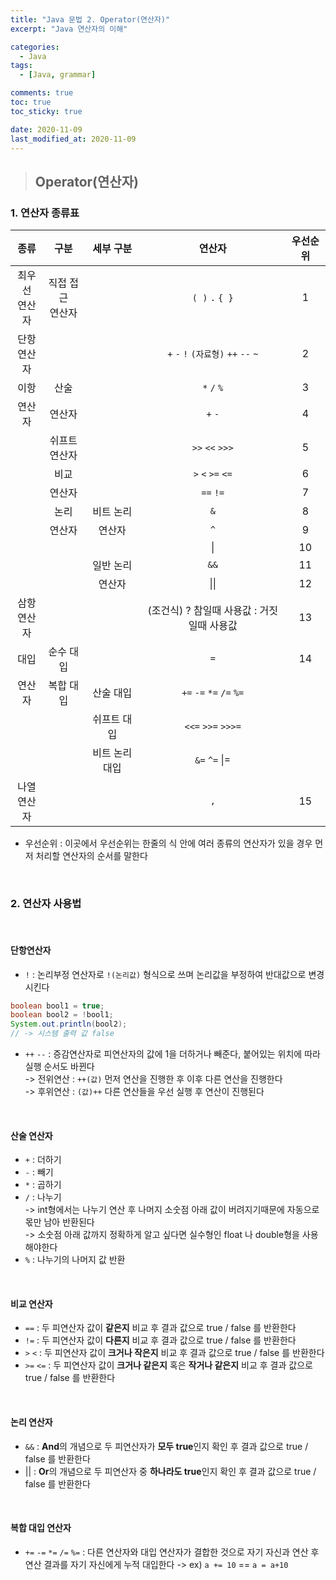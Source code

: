 ```yaml
---
title: "Java 문법 2. Operator(연산자)"
excerpt: "Java 연산자의 이해"

categories:
  - Java
tags:
  - [Java, grammar]

comments: true
toc: true
toc_sticky: true

date: 2020-11-09
last_modified_at: 2020-11-09
---
```


> ## Operator(연산자)

### 1. 연산자 종류표

|       종류       |        구분         |   세부 구분    |                   연산자                   | 우선순위 |
| :--------------: | :-----------------: | :------------: | :----------------------------------------: | :------: |
| 최우선<br>연산자 | 직접 접근<br>연산자 |                |              `( )` `.` `{ }`               |    1     |
|  단항<br>연산자  |                     |                |    `+` `-` `!` `(자료형)` `++` `--` `~`    |    2     |
|       이항       |        산술         |                |                `*` `/` `%`                 |    3     |
|      연산자      |       연산자        |                |                  `+` `-`                   |    4     |
|                  |  쉬프트<br>연산자   |                |              `>>` `<<` `>>>`               |    5     |
|                  |        비교         |                |             `>` `<` `>=` `<=`              |    6     |
|                  |       연산자        |                |                 `==` `!=`                  |    7     |
|                  |        논리         |   비트 논리    |                    `&`                     |    8     |
|                  |       연산자        |     연산자     |                    `^`                     |    9     |
|                  |                     |                |                     \|                     |    10    |
|                  |                     |   일반 논리    |                    `&&`                    |    11    |
|                  |                     |     연산자     |                    \|\|                    |    12    |
|  삼항<br>연산자  |                     |                | (조건식) ? 참일때 사용값 : 거짓일때 사용값 |    13    |
|       대입       |      순수 대입      |                |                    `=`                     |    14    |
|      연산자      |      복합 대입      |   산술 대입    |          `+=` `-=` `*=` `/=` `%=`          |          |
|                  |                     |  쉬프트 대입   |             `<<=` `>>=` `>>>=`             |          |
|                  |                     | 비트 논리 대입 |               `&=` `^=` \|=                |          |
|  나열<br>연산자  |                     |                |                    `,`                     |    15    |

- 우선순위 : 이곳에서 우선순위는 한줄의 식 안에 여러 종류의 연산자가 있을 경우 먼저 처리할 연산자의 순서를 말한다

<br>

### 2. 연산자 사용법

<br>

#### 단항연산자

- `!` : 논리부정 연산자로 `!(논리값)` 형식으로 쓰며 논리값을 부정하여 반대값으로 변경시킨다

```java
boolean bool1 = true;
boolean bool2 = !bool1;
System.out.println(bool2);
// -> 시스템 출력 값 false
```

- `++` `--` : 증감연산자로 피연산자의 값에 1을 더하거나 빼준다, 붙어있는 위치에 따라 실행 순서도 바뀐다  
  -> 전위연산 : `++(값)` 먼저 연산을 진행한 후 이후 다른 연산을 진행한다  
  -> 후위연산 : `(값)++` 다른 연산들을 우선 실행 후 연산이 진행된다

<br>

#### 산술 연산자

- `+` : 더하기
- `-` : 빼기
- `*` : 곱하기
- `/` : 나누기  
  -> int형에서는 나누기 연산 후 나머지 소숫점 아래 값이 버려지기때문에 자동으로 몫만 남아 반환된다  
  -> 소숫점 아래 값까지 정확하게 알고 싶다면 실수형인 float 나 double형을 사용해야한다
- `%` : 나누기의 나머지 값 반환

<br>

#### 비교 연산자

- `==` : 두 피연산자 값이 **같은지** 비교 후 결과 값으로 true / false 를 반환한다
- `!=` : 두 피연산자 값이 **다른지** 비교 후 결과 값으로 true / false 를 반환한다
- `>` `<` : 두 피연산자 값이 **크거나 작은지** 비교 후 결과 값으로 true / false 를 반환한다
- `>=` `<=` : 두 피연산자 값이 **크거나 같은지** 혹은 **작거나 같은지** 비교 후 결과 값으로 true / false 를 반환한다

<br>

#### 논리 연산자

- `&&` : **And**의 개념으로 두 피연산자가 **모두 true**인지 확인 후 결과 값으로 true / false 를 반환한다
- \|\| : **Or**의 개념으로 두 피연산자 중 **하나라도 true**인지 확인 후 결과 값으로 true / false 를 반환한다

<br>

#### 복합 대입 연산자

- `+=` `-=` `*=` `/=` `%=` : 다른 연산자와 대입 연산자가 결합한 것으로 자기 자신과 연산 후 연산 결과를 자기 자신에게 누적 대입한다
  -> ex) `a += 10` == `a = a+10 `
